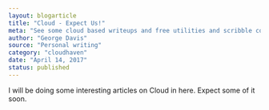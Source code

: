 ```yaml
---
layout: blogarticle
title: "Cloud - Expect Us!"
meta: "See some cloud based writeups and free utilities and scribble code in here."
author: "George Davis"
source: "Personal writing"
category: "cloudhaven"
date: "April 14, 2017"
status: published
---
```


<p>I will be doing some interesting articles on Cloud in here. Expect some of it soon.</p>